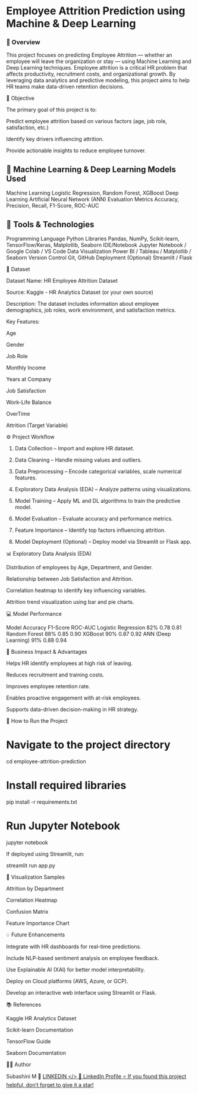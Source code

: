 <html>
<h1>Employee Attrition Prediction using Machine & Deep Learning</h1>

<h3>📘 Overview</h3>

This project focuses on predicting Employee Attrition — whether an employee will leave the organization or stay — using Machine Learning and Deep Learning techniques.
Employee attrition is a critical HR problem that affects productivity, recruitment costs, and organizational growth.
By leveraging data analytics and predictive modeling, this project aims to help HR teams make data-driven retention decisions.


🎯 Objective

The primary goal of this project is to:

Predict employee attrition based on various factors (age, job role, satisfaction, etc.)

Identify key drivers influencing attrition.

Provide actionable insights to reduce employee turnover.



<h2>🧠 Machine Learning & Deep Learning Models Used</h2>


Machine Learning	Logistic Regression, Random Forest, XGBoost
Deep Learning	Artificial Neural Network (ANN)
Evaluation Metrics	Accuracy, Precision, Recall, F1-Score, ROC-AUC



<h2>🧰 Tools & Technologies</h2>


Programming Language	Python
Libraries	Pandas, NumPy, Scikit-learn, TensorFlow/Keras, Matplotlib, Seaborn
IDE/Notebook	Jupyter Notebook / Google Colab / VS Code
Data Visualization	Power BI / Tableau / Matplotlib / Seaborn
Version Control	Git, GitHub
Deployment (Optional)	Streamlit / Flask





🧾 Dataset

Dataset Name: HR Employee Attrition Dataset

Source: Kaggle - HR Analytics Dataset (or your own source)

Description:
The dataset includes information about employee demographics, job roles, work environment, and satisfaction metrics.


Key Features:

Age

Gender

Job Role

Monthly Income

Years at Company

Job Satisfaction

Work-Life Balance

OverTime

Attrition (Target Variable)




⚙️ Project Workflow

1. Data Collection – Import and explore HR dataset.


2. Data Cleaning – Handle missing values and outliers.


3. Data Preprocessing – Encode categorical variables, scale numerical features.


4. Exploratory Data Analysis (EDA) – Analyze patterns using visualizations.


5. Model Training – Apply ML and DL algorithms to train the predictive model.


6. Model Evaluation – Evaluate accuracy and performance metrics.


7. Feature Importance – Identify top factors influencing attrition.


8. Model Deployment (Optional) – Deploy model via Streamlit or Flask app.



📊 Exploratory Data Analysis (EDA)

Distribution of employees by Age, Department, and Gender.

Relationship between Job Satisfaction and Attrition.

Correlation heatmap to identify key influencing variables.

Attrition trend visualization using bar and pie charts.


💻 Model Performance

Model               	Accuracy	F1-Score	ROC-AUC
Logistic Regression   	82%     	0.78	   0.81
Random Forest         	88%     	0.85	   0.90
XGBoost	                90%     	0.87     0.92
ANN (Deep Learning)   	91%     	0.88	   0.94


🧩 Business Impact & Advantages

Helps HR identify employees at high risk of leaving.

Reduces recruitment and training costs.

Improves employee retention rate.

Enables proactive engagement with at-risk employees.

Supports data-driven decision-making in HR strategy.



🚀 How to Run the Project

# Navigate to the project directory
cd employee-attrition-prediction

# Install required libraries
pip install -r requirements.txt

# Run Jupyter Notebook
jupyter notebook

If deployed using Streamlit, run:

streamlit run app.py


🧭 Visualization Samples


Attrition by Department

Correlation Heatmap

Confusion Matrix

Feature Importance Chart



💡 Future Enhancements

Integrate with HR dashboards for real-time predictions.

Include NLP-based sentiment analysis on employee feedback.

Use Explainable AI (XAI) for better model interpretability.

Deploy on Cloud platforms (AWS, Azure, or GCP).

Develop an interactive web interface using Streamlit or Flask.





📚 References

Kaggle HR Analytics Dataset

Scikit-learn Documentation

TensorFlow Guide

Seaborn Documentation



👩‍💻 Author

Subashini M
📧 <a href="https://www.linkedin.com/in/subashini-mani-76b90b280"> LINKEDIN </>
💼 LinkedIn Profile
⭐ If you found this project helpful, don’t forget to give it a star!
</html>





